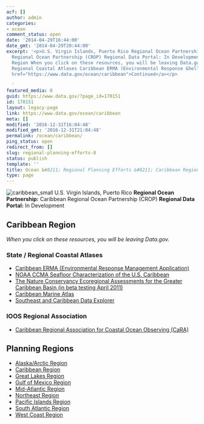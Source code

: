 ```yaml
---
acf: []
author: admin
categories:
- ocean
comment_status: open
date: '2014-04-29T16:44:00'
date_gmt: '2014-04-29T20:44:00'
excerpt: '<p>U.S. Virgin Islands, Puerto Rico Regional Ocean Partnership: Caribbean
  Regional Ocean Partnership (CROP) Regional Data Portal: In Development Caribbean
  Region When you click on these resources, you will be leaving Data.gov. State /
  Regional Coastal Atlases Caribbean ERMA (Environmental Response &hellip; <a aria-describedby="post-title-170151"
  href="https://www.data.gov/ocean/caribbean">Continued</a></p>

  '
featured_media: 0
guid: https://www.data.gov/?page_id=170151
id: 170151
layout: legacy-page
link: https://www.data.gov/ocean/caribbean
meta: []
modified: '2016-12-31T16:04:48'
modified_gmt: '2016-12-31T21:04:48'
permalink: /ocean/caribbean/
ping_status: open
redirect_from: []
slug: regional-planning-efforts-8
status: publish
template: ''
title: Ocean &#8211; Regional Planning Efforts &#8211; Caribbean Region
type: page
---
```




![caribbean_small](https://s3.amazonaws.com/bsp-ocsit-prod-east-appdata/datagov/wordpress/2014/04/caribbean_small.jpg)
U.S. Virgin Islands, Puerto Rico
**Regional Ocean Partnership:** Caribbean Regional Ocean Partnership (CROP)
**Regional Data Portal:** In Development



Caribbean Region
----------------



*When you click on these resources, you will be leaving Data.gov.*


### State / Regional Coastal Atlases



* [Caribbean ERMA (Environmental Response Management Application)](https://www.erma.unh.edu/caribbean)
* [NOAA CCMA Seafloor Characterization of the U.S. Caribbean](http://ccma.nos.noaa.gov/products/biogeography/usvi_nps/data/)
* [The Nature Conservancy Ecoregional Assessments for the Greater Caribbean Basin (in beta testing April 2011)](http://maps.cathalac.org/tnc/)
* [Caribbean Marine Atlas](http://www.caribbeanmarineatlas.net/)
* [Southeast and Caribbean Data Explorer](http://www.csc.noaa.gov/secart/catalog/main/home.page)



### IOOS Regional Association



* [Caribbean Regional Association for Coastal Ocean Observing (CaRA)](http://cara.uprm.edu/)










Planning Regions
----------------




* [Alaska/Arctic Region](/ocean/page/regional-planning?field_alias_value=alaska-arctic "Permanent Link to Alaska/Arctic Region")
* [Caribbean Region](/ocean/page/regional-planning?field_alias_value=caribbean "Permanent Link to Caribbean Region")
* [Great Lakes Region](/ocean/page/regional-planning?field_alias_value=great-lakes "Permanent Link to Great Lakes Region")
* [Gulf of Mexico Region](/ocean/page/regional-planning?field_alias_value=gulf-of-mexico "Permanent Link to Gulf of Mexico Region")
* [Mid-Atlantic Region](/ocean/page/regional-planning?field_alias_value=mid-atlantic "Permanent Link to Mid-Atlantic Region")
* [Northeast Region](/ocean/page/regional-planning?field_alias_value=northeast "Permanent Link to Northeast Region")
* [Pacific Islands Region](/ocean/page/regional-planning?field_alias_value=pacific-islands "Permanent Link to Pacific Islands Region")
* [South Atlantic Region](/ocean/page/regional-planning?field_alias_value=south-atlantic "Permanent Link to South Atlantic Region")
* [West Coast Region](/ocean/page/regional-planning?field_alias_value=west-coast "Permanent Link to West Coast Region")









